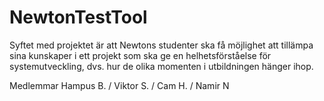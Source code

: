 # NewtonTestTool

Syftet med projektet är att Newtons studenter ska få möjlighet att tillämpa 
sina kunskaper i ett projekt som ska ge en helhetsförståelse för systemutveckling, 
dvs. hur de olika momenten i utbildningen hänger ihop.

Medlemmar
Hampus B. / Viktor S. / Cam H. / Namir N
